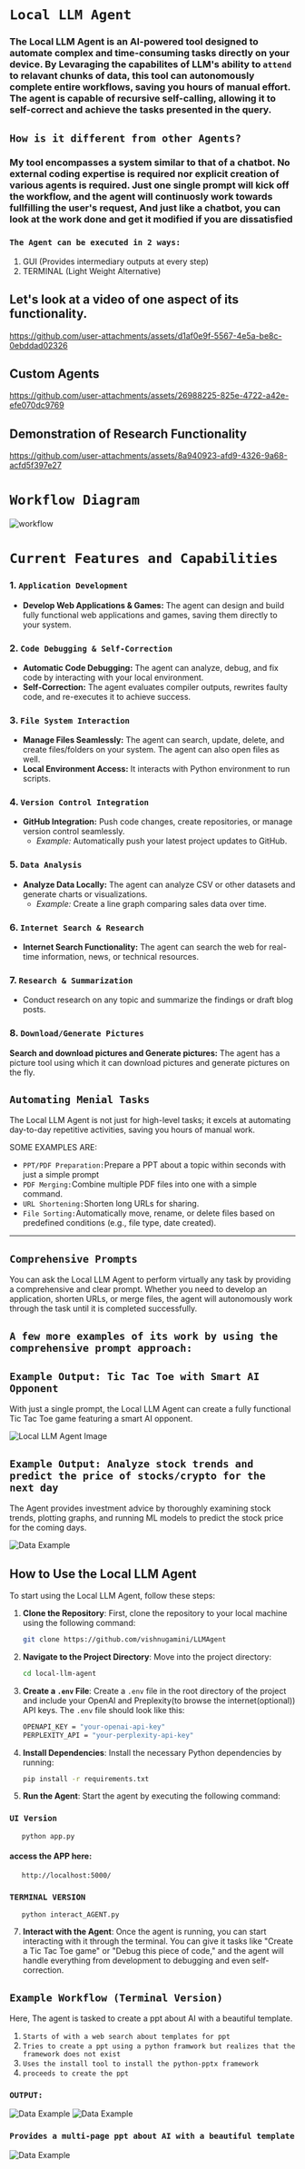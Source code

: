 # `Local LLM Agent`
### The Local LLM Agent is an AI-powered tool designed to automate complex and time-consuming tasks directly on your device. By Levaraging the capabilites of LLM's ability to `attend` to relavant chunks of data, this tool can autonomously complete entire workflows, saving you hours of manual effort. The agent is capable of recursive self-calling, allowing it to self-correct and achieve the tasks presented in the query.

## `How is it different from other Agents?`
### My tool encompasses a system similar to that of a chatbot. No external coding expertise is required nor explicit creation of various agents is required. Just one single prompt will kick off the workflow, and the agent will continuosly work towards fullfilling the user's request, And just like a chatbot, you can look at the work done and get it modified if you are dissatisfied

### `The Agent can be executed in 2 ways:`
1. GUI (Provides intermediary outputs at every step)
2. TERMINAL (Light Weight Alternative)

## Let's look at a video of one aspect of its functionality.
https://github.com/user-attachments/assets/d1af0e9f-5567-4e5a-be8c-0ebddad02326

## Custom Agents
https://github.com/user-attachments/assets/26988225-825e-4722-a42e-efe070dc9769

## Demonstration of Research Functionality
https://github.com/user-attachments/assets/8a940923-afd9-4326-9a68-acfd5f397e27

# `Workflow Diagram`
![workflow](https://github.com/user-attachments/assets/71e2c360-f1be-4d50-8714-1ef79e1a3b15)

# `Current Features and Capabilities`

### 1. `Application Development`
- **Develop Web Applications & Games:** The agent can design and build fully functional web applications and games, saving them directly to your system.

### 2. `Code Debugging & Self-Correction`
- **Automatic Code Debugging:** The agent can analyze, debug, and fix code by interacting with your local environment.
- **Self-Correction:** The agent evaluates compiler outputs, rewrites faulty code, and re-executes it to achieve success.

### 3. `File System Interaction`
- **Manage Files Seamlessly:** The agent can search, update, delete, and create files/folders on your system. The agent can also open files as well.
- **Local Environment Access:** It interacts with Python environment to run scripts.

### 4. `Version Control Integration`
- **GitHub Integration:** Push code changes, create repositories, or manage version control seamlessly.
  - *Example:* Automatically push your latest project updates to GitHub.
    
### 5. `Data Analysis`
- **Analyze Data Locally:** The agent can analyze CSV or other datasets and generate charts or visualizations.
  - *Example:* Create a line graph comparing sales data over time.

### 6. `Internet Search & Research`
- **Internet Search Functionality:** The agent can search the web for real-time information, news, or technical resources.

### 7. `Research & Summarization`
- Conduct research on any topic and summarize the findings or draft blog posts.
  
### 8. `Download/Generate Pictures`
**Search and download pictures and Generate pictures:** The agent has a picture tool using which it can download pictures and generate pictures on the fly.

## `Automating Menial Tasks`
The Local LLM Agent is not just for high-level tasks; it excels at automating day-to-day repetitive activities, saving you hours of manual work.

SOME EXAMPLES ARE:
- `PPT/PDF Preparation:`Prepare a PPT about a topic within seconds with just a simple prompt
- `PDF Merging:`Combine multiple PDF files into one with a simple command.
- `URL Shortening:`Shorten long URLs for sharing.
- `File Sorting:`Automatically move, rename, or delete files based on predefined conditions (e.g., file type, date created).

---
## `Comprehensive Prompts`
You can ask the Local LLM Agent to perform virtually any task by providing a comprehensive and clear prompt. Whether you need to develop an application, shorten URLs, or merge files, the agent will autonomously work through the task until it is completed successfully.

## `A few more examples of its work by using the comprehensive prompt approach:`
## `Example Output: Tic Tac Toe with Smart AI Opponent`
With just a single prompt, the Local LLM Agent can create a fully functional Tic Tac Toe game featuring a smart AI opponent.

![Local LLM Agent Image](imgs/pic-1.png)

## `Example Output: Analyze stock trends and predict the price of stocks/crypto for the next day`
The Agent provides investment advice by thoroughly examining stock trends, plotting graphs, and running ML models to predict the stock price for the coming days.

![Data Example](imgs/pic-5.png)

## How to Use the Local LLM Agent

To start using the Local LLM Agent, follow these steps:

1. **Clone the Repository**: First, clone the repository to your local machine using the following command:
   ```bash
   git clone https://github.com/vishnugamini/LLMAgent
2. **Navigate to the Project Directory**: Move into the project directory:
   ```bash
   cd local-llm-agent
3. **Create a `.env` File**: Create a `.env` file in the root directory of the project and include your OpenAI and Preplexity(to browse the internet(optional)) API keys. The `.env` file should look like this:
   ```bash
   OPENAPI_KEY = "your-openai-api-key"
   PERPLEXITY_API = "your-perplexity-api-key"
4. **Install Dependencies**: Install the necessary Python dependencies by running:
   ```bash
   pip install -r requirements.txt
5. **Run the Agent**: Start the agent by executing the following command:
   
  ### `UI Version`
       python app.py
  #### access the APP here:
       http://localhost:5000/
   
  ### `TERMINAL VERSION`
       python interact_AGENT.py

7. **Interact with the Agent**: Once the agent is running, you can start interacting with it through the terminal. You can give it tasks like "Create a Tic Tac Toe game" or "Debug this piece of code," and the agent will handle everything from development to debugging and even self-correction.

## `Example Workflow (Terminal Version)`

Here, The agent is tasked to create a ppt about AI with a beautiful template. 

1. `Starts of with a web search about templates for ppt`
2. `Tries to create a ppt using a python framwork but realizes that the framework does not exist`
3. `Uses the install tool to install the python-pptx framework`
4. `proceeds to create the ppt`
### `OUTPUT: `
![Data Example](imgs/pic-10.png)
![Data Example](imgs/pic-11.png)
### `Provides a multi-page ppt about AI with a beautiful template`
![Data Example](imgs/pic-12.png)

